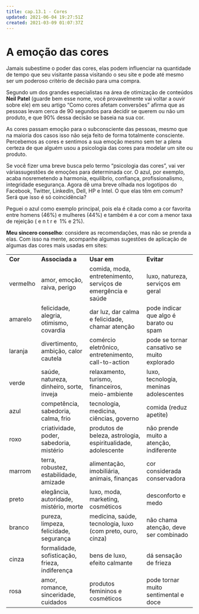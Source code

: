 ```yaml
---
title: cap.13.1 - Cores
updated: 2021-06-04 19:27:51Z
created: 2021-03-09 01:07:37Z
---
```


# A emoção das cores

Jamais subestime o poder das cores, elas podem influenciar na quantidade de tempo que seu visitante passa visitando o seu site e pode até mesmo ser um poderoso critério de decisão para uma compra.

Segundo um dos grandes especialistas na área de otimização de conteúdos **Neil Patel** (guarde bem esse nome, você provavelmente vai voltar a ouvir sobre ele) em seu artigo “Como cores afetam conversões” afirma que as pessoas levam cerca de 90 segundos para decidir se querem ou não um produto, e que 90% dessa decisão se baseia na sua cor.

As cores passam emoção para o subconsciente das pessoas, mesmo que na maioria dos casos isso não seja feito de forma totalmente consciente. Percebemos as cores e sentimos a sua emoção mesmo sem ter a plena certeza de que alguém usou a psicologia das cores para modelar um site ou produto.

Se você fizer uma breve busca pelo termo “psicologia das cores”, vai ver váriassugestões de emoções para determinada cor. O azul, por exemplo, acaba nosremetendo a harmonia, equilíbrio, confiança, profissionalismo, integridade esegurança. Agora dê uma breve olhada nos logotipos do Facebook, Twitter, LinkedIn, Dell, HP e Intel. O que elas têm em comum? Será que isso é só coincidência?

Peguei o azul como exemplo principal, pois ela é citada como a cor favorita entre homens (46%) e mulheres (44%) e também é a cor com a menor taxa de rejeição ( e n t r e  1% e 2%).

**Meu sincero conselho**: considere as recomendações, mas não se prenda a elas. Com isso na mente, acompanhe algumas sugestões de aplicação de algumas das cores mais usadas em sites:

|     |     |     |     |
| --- | --- | --- | --- |
| **Cor** | **Associada a** | **Usar em** | **Evitar** |
| vermelho | amor, emoção, raiva, perigo | comida, moda, entretenimento, serviços de emergência e saúde | luxo, natureza, serviços em geral |
| amarelo | felicidade, alegria, otimismo, covardia | dar luz, dar calma e felicidade, chamar atenção | pode indicar que algo é barato ou spam |
| laranja | divertimento, ambição, calor cautela | comércio eletrônico, entretenimento, call-to-action | pode se tornar cansativo se muito explorado |
| verde | saúde, natureza, dinheiro, sorte, inveja | relaxamento, turismo, financeiros, meio-ambiente | luxo, tecnologia, meninas adolescentes |
| azul | competência, sabedoria, calma, frio | tecnologia, medicina, ciências, governo | comida (reduz apetite) |
| roxo | criatividade, poder, sabedoria, mistério | produtos de beleza, astrologia, espiritualidade, adolescente | não prende muito a atenção, indiferente |
| marrom | terra, robustez, estabilidade, amizade | alimentação, imobiliária, animais, finanças | cor considerada conservadora |
| preto | elegância, autoridade, mistério, morte | luxo, moda, marketing, cosméticos | desconforto e medo |
| branco | pureza, limpeza, felicidade, segurança | medicina, saúde, tecnologia, luxo (com preto, ouro, cinza) | não chama atenção, deve ser combinado |
| cinza | formalidade, sofisticação, frieza, indiferença | bens de luxo, efeito calmante | dá sensação de frieza |
| rosa | amor, romance, sinceridade, cuidados | produtos femininos e cosméticos | pode tornar muito sentimental e doce |